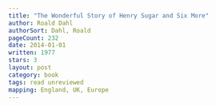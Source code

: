 ```yaml
---
title: "The Wonderful Story of Henry Sugar and Six More"
author: Roald Dahl
authorSort: Dahl, Roald
pageCount: 232
date: 2014-01-01
written: 1977
stars: 3
layout: post
category: book
tags: read unreviewed
mapping: England, UK, Europe
---
```

